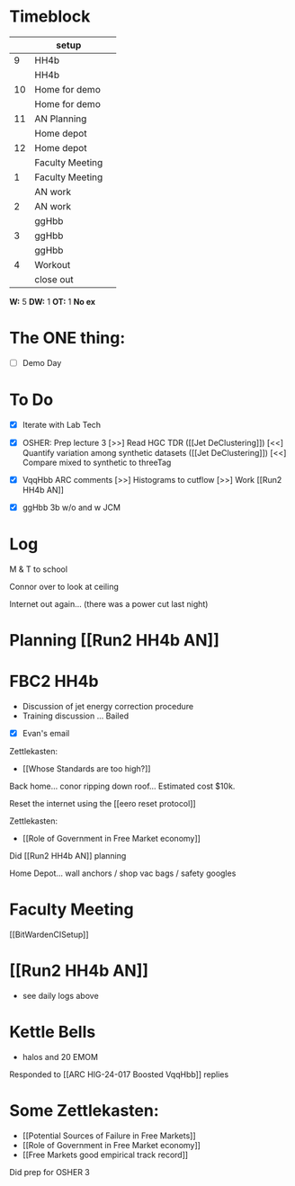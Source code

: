 # Timeblock

|     | setup           |     |
| --- | --------------- | --- |
| 9   | HH4b            |     |
|     | HH4b            |     |
| 10  | Home for demo   |     |
|     | Home for demo   |     |
| 11  | AN Planning     |     |
|     | Home depot      |     |
| 12  | Home depot      |     |
|     | Faculty Meeting |     |
| 1   | Faculty Meeting |     |
|     | AN work         |     |
| 2   | AN work         |     |
|     | ggHbb           |     |
| 3   | ggHbb           |     |
|     | ggHbb           |     |
| 4   | Workout         |     |
|     | close out       |     |

**W:** 5 
**DW:** 1
**OT:** 1
**No ex** 

# The ONE thing: 
- [ ] Demo Day


# To Do
- [x] Iterate with Lab Tech
- [x] OSHER: Prep lecture 3
 [>>]  Read HGC TDR
 ([[Jet DeClustering]]) [<<] Quantify variation among synthetic datasets
 ([[Jet DeClustering]]) [<<] Compare mixed to synthetic to threeTag 
- [x] VqqHbb ARC comments
 [>>]  Histograms to cutflow
 [>>] Work [[Run2 HH4b AN]]
- [x] ggHbb 3b w/o and w JCM


# Log


M & T to school 

Connor over to look at ceiling

Internet out again... (there was a power cut last night)

# Planning [[Run2 HH4b AN]]


# FBC2 HH4b 
- Discussion of jet energy correction procedure 
- Training discussion ... Bailed
- [x] Evan's email

Zettlekasten:
- [[Whose Standards are too high?]]

Back home...  conor ripping down roof... Estimated cost $10k.

Reset the internet using the [[eero  reset protocol]]

Zettlekasten:
- [[Role of Government in Free Market economy]]

Did [[Run2 HH4b AN]] planning

Home Depot... wall anchors / shop vac bags / safety googles

# Faculty Meeting

[[BitWardenCISetup]]

# [[Run2 HH4b AN]] 
- see daily logs above

# Kettle Bells
- halos and 20 EMOM

Responded to [[ARC HIG-24-017 Boosted VqqHbb]] replies

# Some Zettlekasten:
- [[Potential Sources of Failure in Free Markets]]
- [[Role of Government in Free Market economy]]
- [[Free Markets good empirical track record]]

Did prep for OSHER 3

